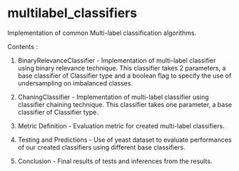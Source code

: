 # multilabel_classifiers
Implementation of common Multi-label classification algorithms.

Contents :
1. BinaryRelevanceClassifier - Implementation of multi-label classifier using binary relevance technique. This classifier takes 2 parameters, a base classifier of Classifier type and a boolean flag to specify the use of undersampling on imbalanced classes.

2. ChaningClassifier - Implementation of multi-label classifier using classifier chaining technique. This classifier takes one parameter, a base classifier of Classifier type.

3. Metric Definition - Evaluation metric for created multi-label classifiers.

4. Testing and Predictions - Use of yeast dataset to evaluate performances of our created classifiers using different base classifiers.

5. Conclusion - Final results of tests and inferences from the results.
